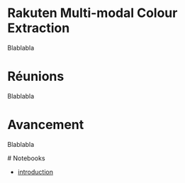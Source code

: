 # Rakuten Multi-modal Colour Extraction
Blablabla

# Réunions
Blablabla

# Avancement
Blablabla

# Notebooks

- [introduction](notebooks/introduction.md)
